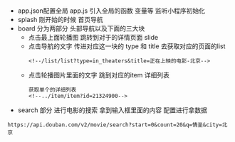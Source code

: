 ## 
- app.json配置全局
  app.js 引入全局的函数 变量等 监听小程序初始化
- splash 刚开始的时候 首页导航
- board 分为两部分 头部导航以及下面的三大块 
  + 点击最上面轮播图 跳转到对于的详情页面  slide
  + 点击导航的文字 传进对应这一块的 type 和 title 去获取对应的页面的list
     ```
     <!--/list/list?type=in_theaters&title=正在上映的电影-北京-->
     ```
  + 点击轮播图片里面的文字 跳到对应的item 详细列表 
    ```
    获取单个的详细列表
    <!--../item/item?id=21324900-->
    ```
 - search 部分 进行电影的搜索    拿到输入框里面的内容 配置进行拿数据
  ```
  https://api.douban.com/v2/movie/search?start=0&count=20&q=情圣&city=北京
  ```